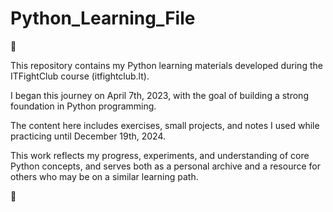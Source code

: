 # Python_Learning_File
🐍

This repository contains my Python learning materials developed during the ITFightClub course (itfightclub.lt). 

I began this journey on April 7th, 2023, with the goal of building a strong foundation in Python programming. 

The content here includes exercises, small projects, and notes I used while practicing until December 19th, 2024.

This work reflects my progress, experiments, and understanding of core Python concepts, and serves both as a personal archive and a resource for others who may be on a similar learning path.

🐍
